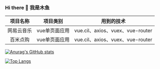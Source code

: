 ### Hi there 👋 我是木鱼

<!--
**kxc0/kxc0** is a ✨ _special_ ✨ repository because its `README.md` (this file) appears on your GitHub profile.

Here are some ideas to get you started:

- 🔭 I’m currently working on ...
- 🌱 I’m currently learning ...
- 👯 I’m looking to collaborate on ...
- 🤔 I’m looking for help with ...
- 💬 Ask me about ...
- 📫 How to reach me: ...
- 😄 Pronouns: ...
- ⚡ Fun fact: ...
-->

|  项目名称  |   项目类别    |            用到的技术            |
| :--------: | :-----------: | :------------------------------: |
| 网易云音乐 | vue单页面应用 | vue.cil、axios、vuex、vue-router |
|  百米点购  | vue单页面应用 | vue.cil、axios、vuex、vue-router |

<!-- GitHub 统计卡 -->
[![Anurag's GitHub stats](https://github-readme-stats.vercel.app/api?username=kxc0&show_icons=true&theme=vue)](https://github.com/kxc0)
<!-- 热门语言卡 -->
[![Top Langs](https://github-readme-stats.vercel.app/api/top-langs/?username=kxc0&theme=vue)](https://github.com/kxc0)
<!-- 引用自：https://github.com/anuraghazra/github-readme-stats -->
